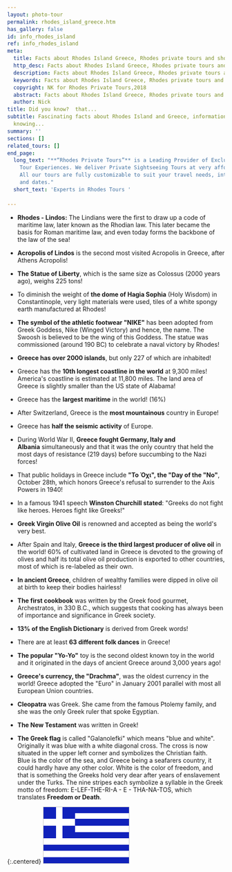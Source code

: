 ```yaml
---
layout: photo-tour
permalink: rhodes_island_greece.htm
has_gallery: false
id: info_rhodes_island
ref: info_rhodes_island
meta:
  title: Facts about Rhodes Island Greece, Rhodes private tours and shore excursions
  http_desc: Facts about Rhodes Island Greece, Rhodes private tours and shore excursions
  description: Facts about Rhodes Island Greece, Rhodes private tours and shore excursions
  keywords: Facts about Rhodes Island Greece, Rhodes private tours and shore excursions
  copyright: NK for Rhodes Private Tours,2018
  abstract: Facts about Rhodes Island Greece, Rhodes private tours and shore excursions
  author: Nick
title: Did you know?  that...
subtitle: Fascinating facts about Rhodes Island and Greece, information that is worth
  knowing...
summary: ''
sections: []
related_tours: []
end_page:
  long_text: "**“Rhodes Private Tours”** is a Leading Provider of Exclusive and Personalized
    Tour Experiences. We deliver Private Sightseeing Tours at very affordable rates.
    All our tours are fully customizable to suit your travel needs, interests, schedules,
    and dates."
  short_text: 'Experts in Rhodes Tours '

---
```

- **Rhodes - Lindos:** The Lindians were the first to draw up a code of maritime law, later known as the Rhodian law. This later became the basis for Roman maritime law, and even today forms the backbone of the law of the sea!

- **Acropolis of Lindos** is the second most visited Acropolis in Greece, after Athens Acropolis!

- **The Statue of Liberty**, which is the same size as Colossus (2000 years ago), weighs 225 tons!

- To diminish the weight of **the dome of Hagia Sophia** (Holy Wisdom) in Constantinople, very light materials were used, tiles of a white spongy earth manufactured at Rhodes!

- **The symbol of the athletic footwear "NIKE"** has been adopted from Greek Goddess, Nike (Winged Victory) and hence, the name. The Swoosh is believed to be the wing of this Goddess. The statue was commissioned (around 190 BC) to celebrate a naval victory by Rhodes!

- **Greece has over 2000 islands**, but only 227 of which are inhabited!

- Greece has the **10th longest coastline in the world** at 9,300 miles! America's coastline is estimated at 11,800 miles. The land area of Greece is slightly smaller than the US state of Alabama!

- Greece has the **largest maritime** in the world! (16%)

- After Switzerland, Greece is the **most mountainous** country in Europe!

- Greece has **half the seismic activity** of Europe.

- During World War II, **Greece fought Germany, Italy and Albania** simultaneously and that it was the only country that held the most days of resistance (219 days) before succumbing to the Nazi forces!

- That public holidays in Greece include **"Το Όχι", the "Day of the "No"**, October 28th, which honors Greece's refusal to surrender to the Axis Powers in 1940!

- In a famous 1941 speech **Winston Churchill stated**: "Greeks do not fight like heroes. Heroes fight like Greeks!"

- **Greek Virgin Olive Oil** is renowned and accepted as being the world's very best.

- After Spain and Italy, **Greece is the third largest producer of olive oil** in the world! 60% of cultivated land in Greece is devoted to the growing of olives and half its total olive oil production is exported to other countries, most of which is re-labeled as their own.

- **In ancient Greece**, children of wealthy families were dipped in olive oil at birth to keep their bodies hairless!

- **The first cookbook** was written by the Greek food gourmet, Archestratos, in 330 B.C., which suggests that cooking has always been of importance and significance in Greek society.

- **13% of the English Dictionary** is derived from Greek words!

- There are at least **63 different folk dances** in Greece!

- **The popular "Yo-Yo"** toy is the second oldest known toy in the world and it originated in the days of ancient Greece around 3,000 years ago!

- **Greece's currency, the "Drachma"**, was the oldest currency in the world! Greece adopted the "Euro" in January 2001 parallel with most all European Union countries.

- **Cleopatra** was Greek. She came from the famous Ptolemy family, and she was the only Greek ruler that spoke Egyptian.

- **The New Testament** was written in Greek!

- **The Greek flag** is called "Galanolefki" which means "blue and white". Originally it was blue with a white diagonal cross. The cross is now situated in the upper left corner and symbolizes the Christian faith.\
    Blue is the color of the sea, and Greece being a seafarers country, it could hardly have any other color. White is the color of freedom, and that is something the Greeks hold very dear after years of enslavement under the Turks. The nine stripes each symbolize a syllable in the Greek motto of freedom: E-LEF-THE-RI-A - E - THA-NA-TOS, which translates **Freedom or Death**.

{:.centered}
![Fascinating Facts, Rhodes, Greece](./img/fascinating_facts/fascinating_facts_mod.gif)